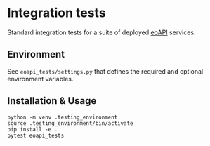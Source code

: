 # Integration tests

Standard integration tests for a suite of deployed [eoAPI](https://github.com/developmentseed/eoAPI) services. 

## Environment

See `eoapi_tests/settings.py` that defines the required and optional environment variables. 

## Installation & Usage

```
python -m venv .testing_environment
source .testing_environment/bin/activate
pip install -e .
pytest eoapi_tests
```